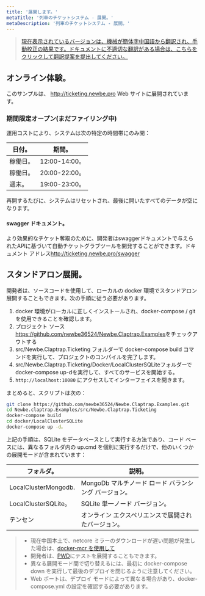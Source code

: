 ```yaml
---
title: '展開します。'
metaTitle: '列車のチケットシステム - 展開。'
metaDescription: '列車のチケットシステム - 展開。'
---
```


> [現在表示されているバージョンは、機械が簡体字中国語から翻訳され、手動校正の結果です。ドキュメントに不適切な翻訳がある場合は、こちらをクリックして翻訳提案を提出してください。](https://crwd.in/newbeclaptrap)

## オンライン体験。

このサンプルは、 <http://ticketing.newbe.pro> Web サイトに展開されています。

### 期間限定オープン(まだファイリング中)

運用コストにより、システムは次の特定の時間帯にのみ開：

| 日付。  | 期間。          |
| ---- | ------------ |
| 稼働日。 | 12:00-14:00。 |
| 稼働日。 | 20:00-22:00。 |
| 週末。  | 19:00-23:00。 |

再開するたびに、システムはリセットされ、最後に開いたすべてのデータが空になります。

#### swagger ドキュメント。

より効果的なチケット奪取のために、開発者はswaggerドキュメントで与えられたAPIに基づいて自動チケットグラブツールを開発することができます。ドキュメント アドレス<http://ticketing.newbe.pro/swagger>

## スタンドアロン展開。

開発者は、ソースコードを使用して、ローカルの docker 環境でスタンドアロン展開することもできます。次の手順に従う必要があります。

1. docker 環境がローカルに正しくインストールされ、docker-compose / git を使用できることを確認します。
2. プロジェクト ソース <https://github.com/newbe36524/Newbe.Claptrap.Examples>をチェックアウトする
3. src/Newbe.Claptrap.Ticketing フォルダーで docker-compose build コマンドを実行して、プロジェクトのコンパイルを完了します。
4. src/Newbe.Claptrap.Ticketing/Docker/LocalClusterSQLiteフォルダーでdocker-compose up-dを実行して、すべてのサービスを開始する。
5. `http://localhost:10080` にアクセスしてインターフェイスを開きます。

まとめると、スクリプトは次の：

```bash
git clone https://github.com/newbe36524/Newbe.Claptrap.Examples.git
cd Newbe.claptrap.Examples/src/Newbe.Claptrap.Ticketing
docker-compose build
cd docker/LocalClusterSQLite
docker-compose up -d。
```

上記の手順は、SQLite をデータベースとして実行する方法であり、コード ベースには、異なるフォルダ内の up.cmd を個別に実行するだけで、他のいくつかの展開モードが含まれています：

| フォルダ。                | 説明。                              |
| -------------------- | -------------------------------- |
| LocalClusterMongodb. | MongoDb マルチノード ロード バランシング バージョン。 |
| LocalClusterSQLite。  | SQLite 単一ノード バージョン。              |
| テンセン                 | オンライン エクスペリエンスで展開されたバージョン。       |

> - 現在中国本土で、netcore ミラーのダウンロードが遅い問題が発生した場合は、[docker-mcr を使用して](https://github.com/newbe36524/Newbe.McrMirror)
> - 開発者は、[PWD](https://labs.play-with-docker.com/)にテストを展開することもできます。
> - 異なる展開モード間で切り替えるには、最初に docker-compose down を実行して最後のデプロイを閉じるように注意してください。
> - Web ポートは、デプロイ モードによって異なる場合があり、docker-compose.yml の設定を確認する必要があります。
